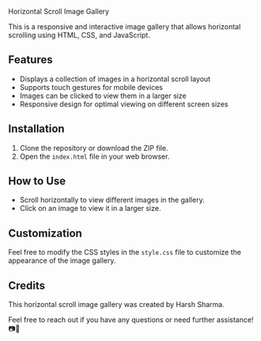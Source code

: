 Horizontal Scroll Image Gallery

This is a responsive and interactive image gallery that allows horizontal scrolling using HTML, CSS, and JavaScript.

## Features

- Displays a collection of images in a horizontal scroll layout
- Supports touch gestures for mobile devices
- Images can be clicked to view them in a larger size
- Responsive design for optimal viewing on different screen sizes

## Installation

1. Clone the repository or download the ZIP file.
2. Open the `index.html` file in your web browser.

## How to Use

- Scroll horizontally to view different images in the gallery.
- Click on an image to view it in a larger size.

## Customization

Feel free to modify the CSS styles in the `style.css` file to customize the appearance of the image gallery.

## Credits

This horizontal scroll image gallery was created by Harsh Sharma.

Feel free to reach out if you have any questions or need further assistance! 📷🌟
